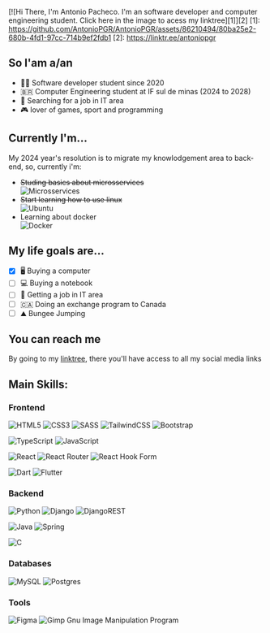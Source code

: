 [![Hi There, I'm Antonio Pacheco. I'm an software developer and computer engineering student. Click here in the image to acess my linktree][1]][2]
[1]:  https://github.com/AntonioPGR/AntonioPGR/assets/86210494/80ba25e2-680b-4fd1-97cc-714b9ef2fdb1
[2]:  https://linktr.ee/antoniopgr

## So I'am a/an
- 🧑‍💻 Software developer student since 2020
- 🇧🇷 Computer Engineering student at IF sul de minas (2024 to 2028)
- 💼 Searching for a job in IT area
- 🎮 lover of games, sport and programming

## Currently I'm...
My 2024 year's resolution is to migrate my knowlodgement area to back-end, so, currently i'm:
  - ~~Studing basics about microsservices~~ <br>
    ![Microsservices](https://github.com/AntonioPGR/AntonioPGR/assets/86210494/fa8ea9ef-c4d3-4ee0-aa33-462a4c439a37)
  - ~~Start learning how to use linux~~ <br>
    ![Ubuntu](https://img.shields.io/badge/Ubuntu-E95420?style=for-the-badge&logo=ubuntu&logoColor=white)
  - Learning about docker <br>
    ![Docker](https://img.shields.io/badge/docker-%230db7ed.svg?style=for-the-badge&logo=docker&logoColor=white)

## My life goals are...
- [x] 🖥️ Buying a computer
- [ ] 💻 Buying a notebook
- [ ] 💼 Getting a job in IT area
- [ ] 🇨🇦 Doing an exchange program to Canada
- [ ] ⛰️ Bungee Jumping

## You can reach me
By going to my [linktree](mailto:antoninhopgr@gmail.com), there you'll have access to all my social media links

## Main Skills:
### Frontend
![HTML5](https://img.shields.io/badge/html5-%23E34F26.svg?style=for-the-badge&logo=html5&logoColor=white) 
![CSS3](https://img.shields.io/badge/css3-%231572B6.svg?style=for-the-badge&logo=css3&logoColor=white) 
![SASS](https://img.shields.io/badge/SASS-hotpink.svg?style=for-the-badge&logo=SASS&logoColor=white)
![TailwindCSS](https://img.shields.io/badge/tailwindcss-%2338B2AC.svg?style=for-the-badge&logo=tailwind-css&logoColor=white)
![Bootstrap](https://img.shields.io/badge/bootstrap-%238511FA.svg?style=for-the-badge&logo=bootstrap&logoColor=white)
<br>

![TypeScript](https://img.shields.io/badge/typescript-%23007ACC.svg?style=for-the-badge&logo=typescript&logoColor=white) 
![JavaScript](https://img.shields.io/badge/javascript-%23323330.svg?style=for-the-badge&logo=javascript&logoColor=%23F7DF1E) 
<br> 

![React](https://img.shields.io/badge/react-%2320232a.svg?style=for-the-badge&logo=react&logoColor=%2361DAFB)
![React Router](https://img.shields.io/badge/React_Router-CA4245?style=for-the-badge&logo=react-router&logoColor=white)
![React Hook Form](https://img.shields.io/badge/React%20Hook%20Form-%23EC5990.svg?style=for-the-badge&logo=reacthookform&logoColor=white)
<br>

![Dart](https://img.shields.io/badge/dart-%230175C2.svg?style=for-the-badge&logo=dart&logoColor=white)
![Flutter](https://img.shields.io/badge/Flutter-%2302569B.svg?style=for-the-badge&logo=Flutter&logoColor=white)
<br>

### Backend
![Python](https://img.shields.io/badge/python-3670A0?style=for-the-badge&logo=python&logoColor=ffdd54) 
![Django](https://img.shields.io/badge/django-%23092E20.svg?style=for-the-badge&logo=django&logoColor=white)
![DjangoREST](https://img.shields.io/badge/DJANGO-REST-ff1709?style=for-the-badge&logo=django&logoColor=white&color=ff1709&labelColor=gray)
<br> 

![Java](https://img.shields.io/badge/java-%23ED8B00.svg?style=for-the-badge&logo=openjdk&logoColor=white) 
![Spring](https://img.shields.io/badge/spring-%236DB33F.svg?style=for-the-badge&logo=spring&logoColor=white)
<br> 

![C](https://img.shields.io/badge/c-%2300599C.svg?style=for-the-badge&logo=c&logoColor=white) 
<br>

### Databases
![MySQL](https://img.shields.io/badge/mysql-4479A1.svg?style=for-the-badge&logo=mysql&logoColor=white)
![Postgres](https://img.shields.io/badge/postgres-%23316192.svg?style=for-the-badge&logo=postgresql&logoColor=white)

### Tools
![Figma](https://img.shields.io/badge/figma-%23F24E1E.svg?style=for-the-badge&logo=figma&logoColor=white)
![Gimp Gnu Image Manipulation Program](https://img.shields.io/badge/Gimp-657D8B?style=for-the-badge&logo=gimp&logoColor=FFFFFF) 
<br>
